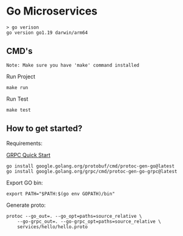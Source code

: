 # Go Microservices

```
> go verison
go version go1.19 darwin/arm64
```

## CMD's
`Note: Make sure you have 'make' command installed`

Run Project
```
make run
```

Run Test
```
make test
```

## How to get started?

Requirements:

[GRPC Quick Start](https://grpc.io/docs/languages/go/quickstart/)

```
go install google.golang.org/protobuf/cmd/protoc-gen-go@latest
go install google.golang.org/grpc/cmd/protoc-gen-go-grpc@latest

```

Export GO bin:
```
export PATH="$PATH:$(go env GOPATH)/bin"
```

Generate proto:
```
protoc --go_out=. --go_opt=paths=source_relative \
    --go-grpc_out=. --go-grpc_opt=paths=source_relative \
    services/hello/hello.proto
```